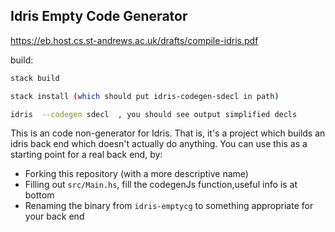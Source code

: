 Idris Empty Code Generator
--------------------------

https://eb.host.cs.st-andrews.ac.uk/drafts/compile-idris.pdf

build:

```bash
stack build

stack install (which should put idris-codegen-sdecl in path)

idris  --codegen sdecl  , you should see output simplified decls

```

This is an code non-generator for Idris. That is, it's a project which builds
an idris back end which doesn't actually do anything. You can use this as
a starting point for a real back end, by:

* Forking this repository (with a more descriptive name)
* Filling out `src/Main.hs`, fill the codegenJs function,useful info is at bottom 
* Renaming the binary from `idris-emptycg` to something appropriate for
  your back end

